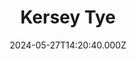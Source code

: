 ---
date: 2024-05-27T14:20:40.000Z
title: Kersey Tye
latitude: 52.05103375163678
longitude: 0.893882632462524
category: checkin
---